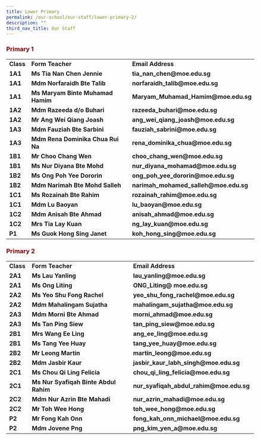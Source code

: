 ```yaml
---
title: Lower Primary
permalink: /our-school/our-staff/lower-primary-2/
description: ""
third_nav_title: Our Staff
---
```


<h3><strong><span style="color: #800000;">Primary 1</span></strong></h3>
<table style="width: 668px;" width="667">
<tbody>
<tr>
<td style="width: 40.8906px;"><strong>Class</strong></td>
<td style="width: 285.844px;"><strong>Form Teacher</strong></td>
<td style="width: 319.266px;"><strong>Email Address</strong></td>
</tr>
<tr>
<td style="width: 40.8906px;"><strong>1A1</strong></td>
<td style="width: 285.844px;"><strong>Ms Tia Nan Chen Jennie</strong></td>
<td style="width: 319.266px;"><strong>tia_nan_chen@moe.edu.sg</strong></td>
</tr>
<tr>
<td style="width: 40.8906px;"><strong>1A1</strong></td>
<td style="width: 285.844px;"><strong>Mdm Norfaraidh Bte Talib</strong></td>
<td style="width: 319.266px;"><strong>norfaraidh_talib@moe.edu.sg</strong></td>
</tr>
<tr>
<td style="width: 40.8906px;"><strong>1A1</strong></td>
<td style="width: 285.844px;"><strong>Ms Maryam Binte Muhamad Hamim</strong></td>
<td style="width: 319.266px;"><strong>Maryam_Muhamad_Hamim@moe.edu.sg</strong></td>
</tr>
<tr>
<td style="width: 40.8906px;"><strong>1A2</strong></td>
<td style="width: 285.844px;"><strong>Mdm Razeeda d/o Buhari</strong></td>
<td style="width: 319.266px;"><strong>razeeda_buhari@moe.edu.sg</strong></td>
</tr>
<tr>
<td style="width: 40.8906px;"><strong>1A2</strong></td>
<td style="width: 285.844px;"><strong>Mr Ang Wei Qiang Joash</strong></td>
<td style="width: 319.266px;"><strong>ang_wei_qiang_joash@moe.edu.sg</strong></td>
</tr>
<tr>
<td style="width: 40.8906px;"><strong>1A3</strong></td>
<td style="width: 285.844px;"><strong>Mdm Fauziah Bte Sarbini</strong></td>
<td style="width: 319.266px;"><strong>fauziah_sabrini@moe.edu.sg</strong></td>
</tr>
<tr>
<td style="width: 40.8906px;"><strong>1A3</strong></td>
<td style="width: 285.844px;"><strong>Mdm Rena Dominika Chua Rui Na</strong></td>
<td style="width: 319.266px;"><strong>rena_dominika_chua@moe.edu.sg</strong></td>
</tr>
<tr>
<td style="width: 40.8906px;"><strong>1B1</strong></td>
<td style="width: 285.844px;"><strong>Mr Choo Chang Wen</strong></td>
<td style="width: 319.266px;"><strong>choo_chang_wen@moe.edu.sg</strong></td>
</tr>
<tr>
<td style="width: 40.8906px;"><strong>1B1</strong></td>
<td style="width: 285.844px;"><strong>Ms Nur Diyana Bte Mohd</strong></td>
<td style="width: 319.266px;"><strong>nur_diyana_mohamad@moe.edu.sg</strong></td>
</tr>
<tr>
<td style="width: 40.8906px;"><strong>1B2</strong></td>
<td style="width: 285.844px;"><strong>Ms Ong Poh Yee Dororin</strong></td>
<td style="width: 319.266px;"><strong>ong_poh_yee_dororin@moe.edu.sg</strong></td>
</tr>
<tr>
<td style="width: 40.8906px;"><strong>1B2</strong></td>
<td style="width: 285.844px;"><strong>Mdm Narimah Bte Mohd Salleh</strong></td>
<td style="width: 319.266px;"><strong>narimah_mohamed_salleh@moe.edu.sg</strong></td>
</tr>
<tr>
<td style="width: 40.8906px;"><strong>1C1</strong></td>
<td style="width: 285.844px;"><strong>Ms Rozainah Bte Rahim</strong></td>
<td style="width: 319.266px;"><strong>rozainah_rahim@moe.edu.sg</strong></td>
</tr>
<tr>
<td style="width: 40.8906px;"><strong>1C1</strong></td>
<td style="width: 285.844px;"><strong>Mdm Lu Baoyan</strong></td>
<td style="width: 319.266px;"><strong>lu_baoyan@moe.edu.sg</strong></td>
</tr>
<tr>
<td style="width: 40.8906px;"><strong>1C2</strong></td>
<td style="width: 285.844px;"><strong>Mdm Anisah Bte Ahmad</strong></td>
<td style="width: 319.266px;"><strong>anisah_ahmad@moe.edu.sg</strong></td>
</tr>
<tr>
<td style="width: 40.8906px;"><strong>1C2</strong></td>
<td style="width: 285.844px;"><strong>Mrs Tia Lay Kuan</strong></td>
<td style="width: 319.266px;"><strong>ng_lay_kuan@moe.edu.sg</strong></td>
</tr>
<tr>
<td style="width: 40.8906px;"><strong>P1</strong></td>
<td style="width: 285.844px;"><strong>Ms Guok Hong Sing Janet</strong></td>
<td style="width: 319.266px;"><strong>koh_hong_sing@moe.edu.sg</strong></td>
</tr>
</tbody>
</table>
<h3><strong><span style="color: #800000;">Primary 2</span></strong></h3>
<table style="width: 667px;" width="667">
<tbody>
<tr>
<td style="width: 45.1094px;"><strong>Class</strong></td>
<td style="width: 281.688px;"><strong>Form Teacher</strong></td>
<td style="width: 318.203px;"><strong>Email Address</strong></td>
</tr>
<tr>
<td style="width: 45.1094px;"><strong>2A1</strong></td>
<td style="width: 281.688px;"><strong>Ms Lau Yanling</strong></td>
<td style="width: 318.203px;"><strong>lau_yanling@moe.edu.sg</strong></td>
</tr>
<tr>
<td style="width: 45.1094px;"><strong>2A1</strong></td>
<td style="width: 281.688px;"><strong>Ms Ong Liting</strong></td>
<td style="width: 318.203px;"><strong>ONG_Liting@ moe.edu.sg</strong></td>
</tr>
<tr>
<td style="width: 45.1094px;"><strong>2A2</strong></td>
<td style="width: 281.688px;"><strong>Ms Yeo Shu Fong Rachel</strong></td>
<td style="width: 318.203px;"><strong>yeo_shu_fong_rachel@moe.edu.sg</strong></td>
</tr>
<tr>
<td style="width: 45.1094px;"><strong>2A2</strong></td>
<td style="width: 281.688px;"><strong>Mdm Mahalingam Sujatha</strong></td>
<td style="width: 318.203px;"><strong>mahalingam_sujatha@moe.edu.sg</strong></td>
</tr>
<tr>
<td style="width: 45.1094px;"><strong>2A3</strong></td>
<td style="width: 281.688px;"><strong>Mdm Morni Bte Ahmad</strong></td>
<td style="width: 318.203px;"><strong>morni_ahmad@moe.edu.sg</strong></td>
</tr>
<tr>
<td style="width: 45.1094px;"><strong>2A3</strong></td>
<td style="width: 281.688px;"><strong>Ms Tan Ping Siew</strong></td>
<td style="width: 318.203px;"><strong>tan_ping_siew@moe.edu.sg</strong></td>
</tr>
<tr>
<td style="width: 45.1094px;"><strong>2B1</strong></td>
<td style="width: 281.688px;"><strong>Mrs Wang Ee Ling</strong></td>
<td style="width: 318.203px;"><strong>ang_ee_ling@moe.edu.sg</strong></td>
</tr>
<tr>
<td style="width: 45.1094px;"><strong>2B1</strong></td>
<td style="width: 281.688px;"><strong>Ms Tang Yee Huay</strong></td>
<td style="width: 318.203px;"><strong>tang_yee_huay@moe.edu.sg</strong></td>
</tr>
<tr>
<td style="width: 45.1094px;"><strong>2B2</strong></td>
<td style="width: 281.688px;"><strong>Mr Leong Martin</strong></td>
<td style="width: 318.203px;"><strong>martin_leong@moe.edu.sg</strong></td>
</tr>
<tr>
<td style="width: 45.1094px;"><strong>2B2</strong></td>
<td style="width: 281.688px;"><strong>Mdm Jasbir Kaur</strong></td>
<td style="width: 318.203px;"><strong>jasbir_kaur_labh_singh@moe.edu.sg</strong></td>
</tr>
<tr>
<td style="width: 45.1094px;"><strong>2C1</strong></td>
<td style="width: 281.688px;"><strong>Ms Chou Qi Ling Felicia</strong></td>
<td style="width: 318.203px;"><strong>chou_qi_ling_felicia@moe.edu.sg</strong></td>
</tr>
<tr>
<td style="width: 45.1094px;"><strong>2C1</strong></td>
<td style="width: 281.688px;"><strong>Ms Nur Syafiqah Binte Abdul Rahim</strong></td>
<td style="width: 318.203px;"><strong>nur_syafiqah_abdul_rahim@moe.edu.sg</strong></td>
</tr>
<tr>
<td style="width: 45.1094px;"><strong>2C2</strong></td>
<td style="width: 281.688px;"><strong>Mdm Nur Azrin Bte Mahadi</strong></td>
<td style="width: 318.203px;"><strong>nur_azrin_mahadi@moe.edu.sg</strong></td>
</tr>
<tr>
<td style="width: 45.1094px;"><strong>2C2</strong></td>
<td style="width: 281.688px;"><strong>Mr Toh Wee Hong</strong></td>
<td style="width: 318.203px;"><strong>toh_wee_hong@moe.edu.sg</strong></td>
</tr>
<tr>
<td style="width: 45.1094px;"><strong>P2</strong></td>
<td style="width: 281.688px;"><strong>Mr Fong Kah Onn</strong></td>
<td style="width: 318.203px;"><strong>fong_kah_onn_michael@moe.edu.sg</strong></td>
</tr>
<tr>
<td style="width: 45.1094px;"><strong>P2</strong></td>
<td style="width: 281.688px;"><strong>Mdm Jovene Png</strong></td>
<td style="width: 318.203px;"><strong>png_kim_yen_a@moe.edu.sg</strong></td>
</tr>
</tbody>
</table>